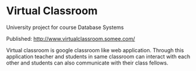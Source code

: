 # Virtual Classroom

University project for course Database Systems

Published: http://www.virtualclassroom.somee.com/

Virtual classroom is google classroom like web application. Through this application teacher and students in same classroom can interact with each other and students can also communicate with their class fellows.

